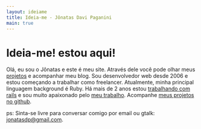 ```yaml
---
layout: ideiame 
title: Ideia-me - Jônatas Davi Paganini
main: true
---
```


# Ideia-me! estou aqui! 

Olá, eu sou o Jônatas e este é meu site. Através dele você pode olhar meus [projetos](/portfolio.html) e acompanhar meu blog. Sou desenvolvedor web desde 2006 e estou começando a trabalhar como freelancer. Atualmente, minha principal linguagem background é Ruby. Há mais de 2 anos estou [trabalhando com rails][wwr] e sou muito apaixonado pelo [meu trabalho][curriculo]. Acompanhe [meus projetos no github][github].

ps: Sinta-se livre para conversar comigo por email ou gtalk: <jonatasdp@gmail.com>.

[wwr]:http://www.workingwithrails.com/person/9816-j-natas-davi-paganini
[github]: http://github.com/jonatas
[curriculo]: /2010/04/27/curriculo-jonatas-davi-paganini.html
